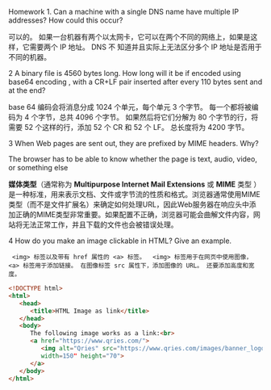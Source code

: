 Homework 1. Can a machine with a single DNS name have multiple IP  addresses? How could this occur? 

可以的。 如果一台机器有两个以太网卡，它可以在两个不同的网络上，如果是这样，它需要两个 IP 地址。 DNS 不 知道并且实际上无法区分多个 IP 地址是否用于不同的机器。 

2 A binary file is 4560 bytes long. How long will it be if  encoded using base64 encoding , with a CR+LF pair inserted  after every 110 bytes sent and at the end? 

base 64 编码会将消息分成 1024 个单元，每个单元 3 个字节。 每一个都将被编码为 4 个字节，总共 4096 个字节。 如果然后将它们分解为 80 个字节的行，将需要 52 个这样的行，添加 52 个 CR 和 52 个 LF。 总长度将为 4200 字节。

3 When Web pages are sent out, they are prefixed by MIME  headers. Why? 

 The browser has to be able to know whether the page is text, audio, video, or something else

**媒体类型**（通常称为 **Multipurpose Internet Mail Extensions** 或 **MIME** 类型 ）是一种标准，用来表示文档、文件或字节流的性质和格式。浏览器通常使用MIME类型（而不是文件扩展名）来确定如何处理URL，因此Web服务器在响应头中添加正确的MIME类型非常重要。如果配置不正确，浏览器可能会曲解文件内容，网站将无法正常工作，并且下载的文件也会被错误处理。

4 How do you make an image clickable in HTML? Give an  example.

` <img> 标签以及带有 href 属性的 <a> 标签。  <img> 标签用于在网页中使用图像，<a> 标签用于添加链接。 在图像标签 src 属性下，添加图像的 URL。 还要添加高度和宽度。`

```html
<!DOCTYPE html>
<html>
   <head>
      <title>HTML Image as link</title>
   </head>
   <body>
      The following image works as a link:<br>
      <a href="https://www.qries.com/">
         <img alt="Qries" src="https://www.qries.com/images/banner_logo.png"
         width=150" height="70">
      </a>
   </body>
</html>
```

